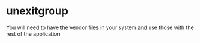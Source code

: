 # unexitgroup

You will need to have the vendor files in your system and use those with the rest of the application
